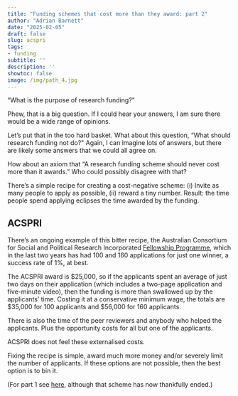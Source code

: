 ```yaml
---
title: "Funding schemes that cost more than they award: part 2"
author: "Adrian Barnett"
date: "2025-02-05"
draft: false
slug: acspri
tags:
- funding
subtitle: ''
description: ''
showtoc: false
image: /img/path_4.jpg
---
```



“What is the purpose of research funding?” 

Phew, that is a big question. If I could hear your answers, I am sure there would be a wide range of opinions.

Let’s put that in the too hard basket. What about this question, “What should research funding not do?" Again, I can imagine lots of answers, but there are likely some answers that we could all agree on.

How about an axiom that “A research funding scheme should never cost more than it awards.” Who could possibly disagree with that?

There’s a simple recipe for creating a cost-negative scheme: (i) Invite as many people to apply as possible, (ii) reward a tiny number. Result: the time people spend applying eclipses the time awarded by the funding.

## ACSPRI

There’s an ongoing example of this bitter recipe, the Australian Consortium for Social and Political Research Incorporated [Fellowship Programme](https://www.acspri.org.au/acspri-fellowship-program), which in the last two years has had 100 and 160 applications for just one winner, a success rate of 1%, at best.

The ACSPRI award is \$25,000, so if the applicants spent an average of just two days on their application (which includes a two-page application and five-minute video), then the funding is more than swallowed up by the applicants’ time. Costing it at a conservative minimum wage, the totals are \$35,000 for 100 applicants and \$56,000 for 160 applicants.

There is also the time of the peer reviewers and anybody who helped the applicants. Plus the opportunity costs for all but one of the applicants.

ACSPRI does not feel these externalised costs.

Fixing the recipe is simple, award much more money and/or severely limit the number of applicants. If these options are not possible, then the best option is to bin it.

(For part 1 see [here](https://medianwatch.netlify.app/post/hidden_funding_costs), although that scheme has now thankfully ended.)


